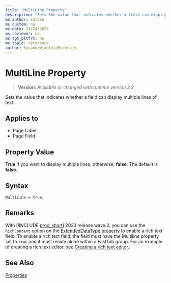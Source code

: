 ```yaml
---
title: "MultiLine Property"
description: "Sets the value that indicates whether a field can display multiple lines of text."
ms.author: solsen
ms.custom: na
ms.date: 11/24/2023
ms.reviewer: na
ms.tgt_pltfrm: na
ms.topic: reference
author: SusanneWindfeldPedersen
---
```

[//]: # (START>DO_NOT_EDIT)
[//]: # (IMPORTANT:Do not edit any of the content between here and the END>DO_NOT_EDIT.)
[//]: # (Any modifications should be made in the .xml files in the ModernDev repo.)
# MultiLine Property
> **Version**: _Available or changed with runtime version 3.2._

Sets the value that indicates whether a field can display multiple lines of text.

## Applies to
-   Page Label
-   Page Field

[//]: # (IMPORTANT: END>DO_NOT_EDIT)

## Property Value  

**True** if you want to display multiple lines; otherwise, **false**. The default is **false**.  

## Syntax

```AL
MultiLine = true;
```

## Remarks

With [!INCLUDE [prod_short](../includes/prod_short.md)] 2023 release wave 2, you can use the `RichContent` option on the [ExtendedDataType property](devenv-extendeddatatype-property.md) to enable a rich text field. To enable a rich text field, the field must have the Multiline property set to `true` and it must reside alone within a FastTab group. For an example of creating a rich text editor, see [Creating a rich text editor](../devenv-richtext-content-controls.md).

## See Also

[Properties](devenv-properties.md)